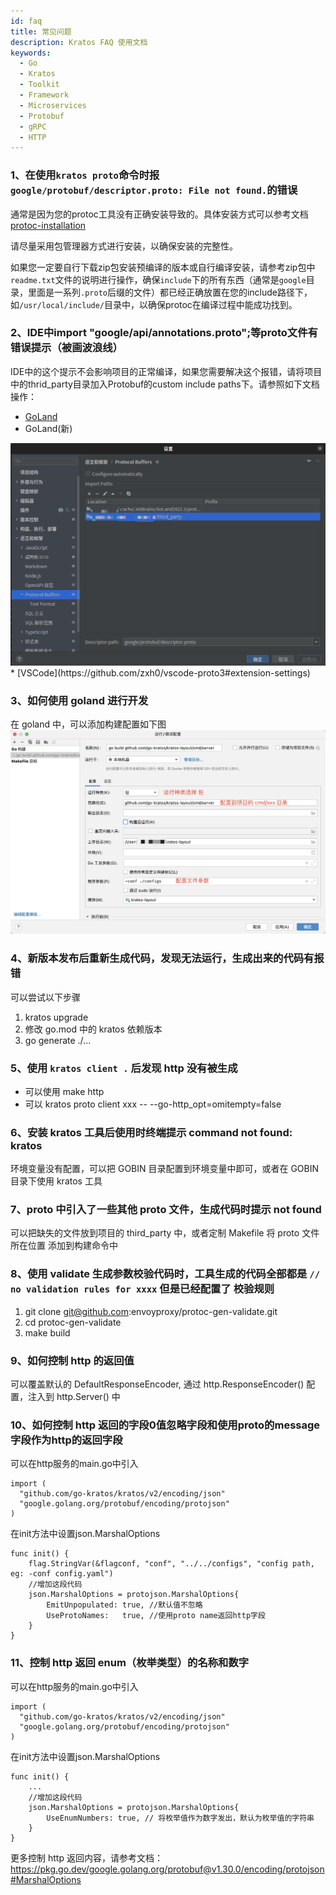 ```yaml
---
id: faq
title: 常见问题
description: Kratos FAQ 使用文档
keywords:
  - Go 
  - Kratos
  - Toolkit
  - Framework
  - Microservices
  - Protobuf
  - gRPC
  - HTTP
---
```


### 1、在使用`kratos proto`命令时报`google/protobuf/descriptor.proto: File not found.`的错误
通常是因为您的protoc工具没有正确安装导致的。具体安装方式可以参考文档[protoc-installation](https://grpc.io/docs/protoc-installation/)

请尽量采用包管理器方式进行安装，以确保安装的完整性。

如果您一定要自行下载zip包安装预编译的版本或自行编译安装，请参考zip包中`readme.txt`文件的说明进行操作，确保`include`下的所有东西（通常是`google`目录，里面是一系列`.proto`后缀的文件）都已经正确放置在您的include路径下，如`/usr/local/include/`目录中，以确保protoc在编译过程中能成功找到。

### 2、IDE中import "google/api/annotations.proto";等proto文件有错误提示（被画波浪线）
IDE中的这个提示不会影响项目的正常编译，如果您需要解决这个报错，请将项目中的thrid_party目录加入Protobuf的custom include paths下。请参照如下文档操作：
* [GoLand](https://github.com/ksprojects/protobuf-jetbrains-plugin#configuration)
* GoLand(新)
<img src='/images/goland-protobuf.png' width="650px" />
* [VSCode](https://github.com/zxh0/vscode-proto3#extension-settings)

### 3、如何使用 goland 进行开发

在 goland 中，可以添加构建配置如下图
<img src="/images/goland.png" width="650px" />

### 4、新版本发布后重新生成代码，发现无法运行，生成出来的代码有报错

可以尝试以下步骤
1. kratos upgrade
2. 修改 go.mod 中的 kratos 依赖版本
3. go generate ./...

### 5、使用 `kratos client .` 后发现 http 没有被生成

- 可以使用 make http
- 可以 kratos proto client xxx -- --go-http_opt=omitempty=false

### 6、安装 kratos 工具后使用时终端提示 command not found: kratos

环境变量没有配置，可以把 GOBIN 目录配置到环境变量中即可，或者在 GOBIN 目录下使用 kratos 工具

### 7、proto 中引入了一些其他 proto 文件，生成代码时提示 not found

可以把缺失的文件放到项目的 third_party 中，或者定制 Makefile 将 proto 文件所在位置 添加到构建命令中

### 8、使用 validate 生成参数校验代码时，工具生成的代码全部都是 `// no validation rules for xxxx` 但是已经配置了 校验规则

1. git clone git@github.com:envoyproxy/protoc-gen-validate.git
2. cd protoc-gen-validate
3. make build

### 9、如何控制 http 的返回值

可以覆盖默认的 DefaultResponseEncoder, 通过 http.ResponseEncoder() 配置，注入到 http.Server() 中

### 10、如何控制 http 返回的字段0值忽略字段和使用proto的message字段作为http的返回字段

可以在http服务的main.go中引入
```
import (
  "github.com/go-kratos/kratos/v2/encoding/json"
  "google.golang.org/protobuf/encoding/protojson"
)
```
在init方法中设置json.MarshalOptions
```
func init() {
	flag.StringVar(&flagconf, "conf", "../../configs", "config path, eg: -conf config.yaml")
	//增加这段代码
	json.MarshalOptions = protojson.MarshalOptions{
		EmitUnpopulated: true, //默认值不忽略
		UseProtoNames:   true, //使用proto name返回http字段
	}
}
```

### 11、控制 http 返回 enum（枚举类型）的名称和数字

可以在http服务的main.go中引入
```
import (
  "github.com/go-kratos/kratos/v2/encoding/json"
  "google.golang.org/protobuf/encoding/protojson"
)
```
在init方法中设置json.MarshalOptions
```
func init() {
	...
	//增加这段代码
	json.MarshalOptions = protojson.MarshalOptions{
		UseEnumNumbers: true, // 将枚举值作为数字发出，默认为枚举值的字符串
	}
}
```

更多控制 http 返回内容，请参考文档：https://pkg.go.dev/google.golang.org/protobuf@v1.30.0/encoding/protojson#MarshalOptions